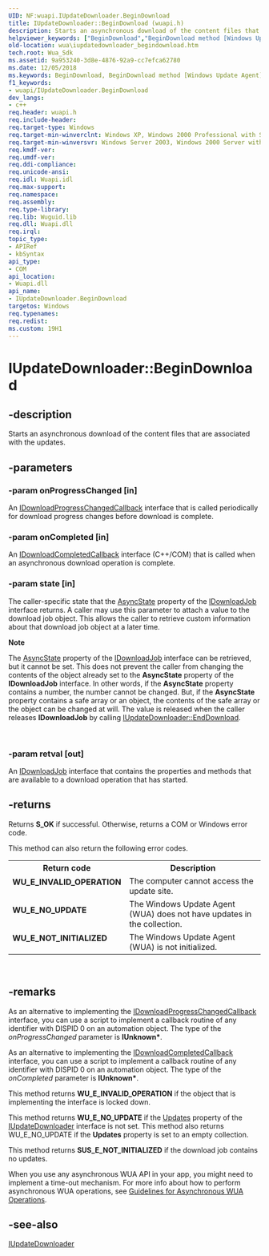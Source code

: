 ```yaml
---
UID: NF:wuapi.IUpdateDownloader.BeginDownload
title: IUpdateDownloader::BeginDownload (wuapi.h)
description: Starts an asynchronous download of the content files that are associated with the updates.helpviewer_keywords: ["BeginDownload","BeginDownload method [Windows Update Agent]","BeginDownload method [Windows Update Agent]","IUpdateDownloader interface","IUpdateDownloader interface [Windows Update Agent]","BeginDownload method","IUpdateDownloader.BeginDownload","IUpdateDownloader::BeginDownload","wua.iupdatedownloader_begindownload","wuapi/IUpdateDownloader::BeginDownload"]
old-location: wua\iupdatedownloader_begindownload.htm
tech.root: Wua_Sdk
ms.assetid: 9a953240-3d8e-4876-92a9-cc7efca62780
ms.date: 12/05/2018
ms.keywords: BeginDownload, BeginDownload method [Windows Update Agent], BeginDownload method [Windows Update Agent],IUpdateDownloader interface, IUpdateDownloader interface [Windows Update Agent],BeginDownload method, IUpdateDownloader.BeginDownload, IUpdateDownloader::BeginDownload, wua.iupdatedownloader_begindownload, wuapi/IUpdateDownloader::BeginDownload
f1_keywords:
- wuapi/IUpdateDownloader.BeginDownload
dev_langs:
- c++
req.header: wuapi.h
req.include-header: 
req.target-type: Windows
req.target-min-winverclnt: Windows XP, Windows 2000 Professional with SP3 [desktop apps only]
req.target-min-winversvr: Windows Server 2003, Windows 2000 Server with SP3 [desktop apps only]
req.kmdf-ver: 
req.umdf-ver: 
req.ddi-compliance: 
req.unicode-ansi: 
req.idl: Wuapi.idl
req.max-support: 
req.namespace: 
req.assembly: 
req.type-library: 
req.lib: Wuguid.lib
req.dll: Wuapi.dll
req.irql: 
topic_type:
- APIRef
- kbSyntax
api_type:
- COM
api_location:
- Wuapi.dll
api_name:
- IUpdateDownloader.BeginDownload
targetos: Windows
req.typenames: 
req.redist: 
ms.custom: 19H1
---
```


# IUpdateDownloader::BeginDownload


## -description


Starts an asynchronous download of the content files that are associated with the updates.


## -parameters




### -param onProgressChanged [in]

An <a href="https://docs.microsoft.com/windows/desktop/api/wuapi/nn-wuapi-idownloadprogresschangedcallback">IDownloadProgressChangedCallback</a> interface that is called periodically for download progress changes before download is complete.


### -param onCompleted [in]

An <a href="https://docs.microsoft.com/windows/desktop/api/wuapi/nn-wuapi-idownloadcompletedcallback">IDownloadCompletedCallback</a> interface (C++/COM) that is called when an asynchronous download operation is complete.


### -param state [in]

The caller-specific state that the <a href="https://docs.microsoft.com/windows/desktop/api/wuapi/nf-wuapi-idownloadjob-get_asyncstate">AsyncState</a> property of the <a href="https://docs.microsoft.com/windows/desktop/api/wuapi/nn-wuapi-idownloadjob">IDownloadJob</a> interface returns. A caller may use this parameter to attach a value to the download job object. This  allows the caller to retrieve custom information about that download job object at a later time.

<div class="alert"><b>Note</b>  <p class="note">The <a href="https://docs.microsoft.com/windows/desktop/api/wuapi/nf-wuapi-idownloadjob-get_asyncstate">AsyncState</a> property of the <a href="https://docs.microsoft.com/windows/desktop/api/wuapi/nn-wuapi-idownloadjob">IDownloadJob</a> interface can be retrieved, but it cannot be set. This does not prevent the caller from changing the contents of the object already set to the <b>AsyncState</b> property of the <b>IDownloadJob</b> interface. In other words, if the <b>AsyncState</b> property contains a number, the number cannot be changed. But, if the <b>AsyncState</b> property contains a safe array or an object, the contents of the safe array or the object can be changed at will. The value is released when the caller releases <b>IDownloadJob</b> by calling <a href="https://docs.microsoft.com/windows/desktop/api/wuapi/nf-wuapi-iupdatedownloader-enddownload">IUpdateDownloader::EndDownload</a>.

</div>
<div> </div>

### -param retval [out]

An <a href="https://docs.microsoft.com/windows/desktop/api/wuapi/nn-wuapi-idownloadjob">IDownloadJob</a> interface that contains the properties and methods that are available to a download operation that has started.


## -returns



Returns <b>S_OK</b> if successful. Otherwise, returns a COM or Windows error code. 

This method can also return the following error codes.

<table>
<tr>
<th>Return code</th>
<th>Description</th>
</tr>
<tr>
<td width="40%">
<dl>
<dt><b>WU_E_INVALID_OPERATION</b></dt>
</dl>
</td>
<td width="60%">
The computer cannot access the update site.

</td>
</tr>
<tr>
<td width="40%">
<dl>
<dt><b>WU_E_NO_UPDATE</b></dt>
</dl>
</td>
<td width="60%">
The Windows Update Agent (WUA) does not have  updates in the collection.

</td>
</tr>
<tr>
<td width="40%">
<dl>
<dt><b>WU_E_NOT_INITIALIZED</b></dt>
</dl>
</td>
<td width="60%">
The Windows Update Agent (WUA) is not initialized.

</td>
</tr>
</table>
 




## -remarks



  As an alternative to implementing the <a href="https://docs.microsoft.com/windows/desktop/api/wuapi/nn-wuapi-idownloadprogresschangedcallback">IDownloadProgressChangedCallback</a> interface, you can use a script to   implement a callback routine of any identifier with DISPID 0 on an automation object. The type of the  <i>onProgressChanged</i> parameter is <b>IUnknown*</b>.

  As an alternative to implementing the <a href="https://docs.microsoft.com/windows/desktop/api/wuapi/nn-wuapi-idownloadcompletedcallback">IDownloadCompletedCallback</a> interface, you can use a script to   implement a callback routine of any identifier with DISPID 0 on an automation object. The type of the  <i>onCompleted</i> parameter is <b>IUnknown*</b>.

This method returns <b>WU_E_INVALID_OPERATION</b> if the object that is implementing the interface is  locked down.

This method returns <b>WU_E_NO_UPDATE</b> if the <a href="https://docs.microsoft.com/windows/desktop/api/wuapi/nf-wuapi-iupdatedownloader-get_updates">Updates</a> property of the <a href="https://docs.microsoft.com/windows/desktop/api/wuapi/nn-wuapi-iupdatedownloader">IUpdateDownloader</a> interface is not set. This method also returns WU_E_NO_UPDATE if the <b>Updates</b> property is set to an empty collection.

This method returns <b>SUS_E_NOT_INITIALIZED</b> if the download job contains no updates.

When you use any asynchronous WUA API in your app, you might need to implement a time-out mechanism. For more info about how to perform asynchronous WUA operations, see <a href="https://docs.microsoft.com/windows/desktop/Wua_Sdk/guidelines-for-asynchronous-wua-operations">Guidelines for Asynchronous WUA Operations</a>.





## -see-also




<a href="https://docs.microsoft.com/windows/desktop/api/wuapi/nn-wuapi-iupdatedownloader">IUpdateDownloader</a>
 

 

